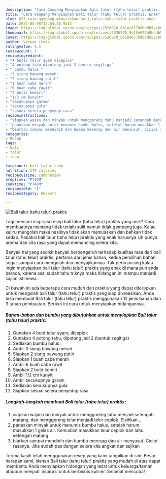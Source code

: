 ```yaml
---
description: "Cara Gampang Menyiapkan Bali talur (tahu telur) praktis, Enak"
title: "Cara Gampang Menyiapkan Bali talur (tahu telur) praktis, Enak"
slug: 673-cara-gampang-menyiapkan-bali-talur-tahu-telur-praktis-enak
date: 2021-05-06T12:04:10.951Z
image: https://img-global.cpcdn.com/recipes/2526870_0b18e677b8bddb5a/680x482cq70/bali-talur-tahu-telur-praktis-foto-resep-utama.jpg
thumbnail: https://img-global.cpcdn.com/recipes/2526870_0b18e677b8bddb5a/680x482cq70/bali-talur-tahu-telur-praktis-foto-resep-utama.jpg
cover: https://img-global.cpcdn.com/recipes/2526870_0b18e677b8bddb5a/680x482cq70/bali-talur-tahu-telur-praktis-foto-resep-utama.jpg
author: Vernon Cross
ratingvalue: 3.5
reviewcount: 3
recipeingredient:
- "4 butir telur ayam diceplok"
- "4 potong tahu dipotong jadi 2 bentuk segitiga"
- " bumbu halus "
- "3 siung bawang merah"
- "2 siung bawang putih"
- "1 buah cabe merah"
- "6 buah cabe rawit"
- "2 butir kemiri"
- "1/2 cm kunyit"
- "secukupnya garam"
- "secukupnya gula"
- "sesuai selera penyedap rasa"
recipeinstructions:
- "siapkan wajan dan minyak untuk menggoreng tahu menjadi setengah matang, dan menggoreng telur menjadi telur ceplok. Sisihkan..."
- "panaskan minyak untuk menumis bumbu halus, setelah harum masukkan 1 gelas air. Kemudian masukkan telur ceplok dan tahu setengah matang"
- "biarkan sampai mendidih dan bumbu meresap dan air menyusut. Cicipi rasanya. Jika sudah pas dengan selera kita angkat dan sajikan"
categories:
- Resep
tags:
- bali
- talur
- tahu

katakunci: bali talur tahu 
nutrition: 179 calories
recipecuisine: Indonesian
preptime: "PT10M"
cooktime: "PT40M"
recipeyield: "1"
recipecategory: Dessert

---
```



![Bali talur (tahu telur) praktis](https://img-global.cpcdn.com/recipes/2526870_0b18e677b8bddb5a/680x482cq70/bali-talur-tahu-telur-praktis-foto-resep-utama.jpg)

Lagi mencari inspirasi resep bali talur (tahu telur) praktis yang unik? Cara membuatnya memang tidak terlalu sulit namun tidak gampang juga. Kalau keliru mengolah maka hasilnya tidak akan memuaskan dan bahkan tidak sedap. Padahal bali talur (tahu telur) praktis yang enak harusnya sih punya aroma dan cita rasa yang dapat memancing selera kita.



Banyak hal yang sedikit banyak berpengaruh terhadap kualitas rasa dari bali talur (tahu telur) praktis, pertama dari jenis bahan, kedua pemilihan bahan segar sampai cara mengolah dan menyajikannya. Tak perlu pusing kalau ingin menyiapkan bali talur (tahu telur) praktis yang enak di mana pun anda berada, karena asal sudah tahu triknya maka hidangan ini mampu menjadi sajian istimewa.


Di bawah ini ada beberapa cara mudah dan praktis yang dapat diterapkan untuk mengolah bali talur (tahu telur) praktis yang siap dikreasikan. Anda bisa membuat Bali talur (tahu telur) praktis menggunakan 12 jenis bahan dan 3 tahap pembuatan. Berikut ini cara untuk menyiapkan hidangannya.

<!--inarticleads1-->

##### Bahan-bahan dan bumbu yang dibutuhkan untuk menyiapkan Bali talur (tahu telur) praktis:

1. Gunakan 4 butir telur ayam, diceplok
1. Gunakan 4 potong tahu, dipotong jadi 2 (bentuk segitiga)
1. Sediakan  bumbu halus :
1. Ambil 3 siung bawang merah
1. Siapkan 2 siung bawang putih
1. Siapkan 1 buah cabe merah
1. Ambil 6 buah cabe rawit
1. Siapkan 2 butir kemiri
1. Ambil 1/2 cm kunyit
1. Ambil secukupnya garam
1. Sediakan secukupnya gula
1. Siapkan sesuai selera penyedap rasa




<!--inarticleads2-->

##### Langkah-langkah membuat Bali talur (tahu telur) praktis:

1. siapkan wajan dan minyak untuk menggoreng tahu menjadi setengah matang, dan menggoreng telur menjadi telur ceplok. Sisihkan...
1. panaskan minyak untuk menumis bumbu halus, setelah harum masukkan 1 gelas air. Kemudian masukkan telur ceplok dan tahu setengah matang
1. biarkan sampai mendidih dan bumbu meresap dan air menyusut. Cicipi rasanya. Jika sudah pas dengan selera kita angkat dan sajikan




Terima kasih telah menggunakan resep yang kami tampilkan di sini. Besar harapan kami, olahan Bali talur (tahu telur) praktis yang mudah di atas dapat membantu Anda menyiapkan hidangan yang lezat untuk keluarga/teman ataupun menjadi inspirasi untuk berbisnis kuliner. Selamat mencoba!
